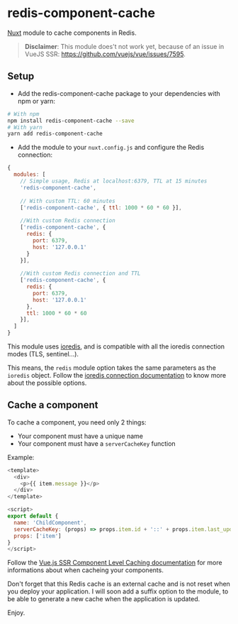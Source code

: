 # redis-component-cache
[Nuxt](https://nuxtjs.org) module to cache components in Redis.

> **Disclaimer**: This module does't not work yet, because of an issue in VueJS SSR: https://github.com/vuejs/vue/issues/7595.

## Setup

* Add the redis-component-cache package to your dependencies with npm or yarn:

```bash
# With npm
npm install redis-component-cache --save
# With yarn
yarn add redis-component-cache
```

* Add the module to your ```nuxt.config.js``` and configure the Redis connection:

```javascript
{
  modules: [
    // Simple usage, Redis at localhost:6379, TTL at 15 minutes
    'redis-component-cache',
    
    // With custom TTL: 60 minutes
    ['redis-component-cache', { ttl: 1000 * 60 * 60 }],
    
    //With custom Redis connection
    ['redis-component-cache', {
      redis: {
        port: 6379,
        host: '127.0.0.1'
      }
    }],
    
    //With custom Redis connection and TTL
    ['redis-component-cache', {
      redis: {
        port: 6379,
        host: '127.0.0.1'
      },
      ttl: 1000 * 60 * 60
    }],
  ]
}
```

This module uses [ioredis](https://github.com/luin/ioredis), and is compatible with all the ioredis connection modes (TLS, sentinel...).

This means, the ```redis``` module option takes the same parameters as the ```ioredis``` object.
Follow the [ioredis connection documentation](https://github.com/luin/ioredis#connect-to-redis) to know more about the possible options.

## Cache a component

To cache a component, you need only 2 things:

* Your component must have a unique name
* Your component must have a ```serverCacheKey``` function

Example:

```javascript
<template>
  <div>
    <p>{{ item.message }}</p>
  </div>
</template>

<script>
export default {
  name: 'ChildComponent',
  serverCacheKey: (props) => props.item.id + '::' + props.item.last_updated,
  props: ['item']
}
</script>
```

Follow the [Vue.js SSR Component Level Caching documentation](https://ssr.vuejs.org/en/caching.html#component-level-caching) for more informations about when cacheing your components.

Don't forget that this Redis cache is an external cache and is not reset when you deploy your application.
I will soon add a suffix option to the module, to be able to generate a new cache when the application is updated.

Enjoy.
